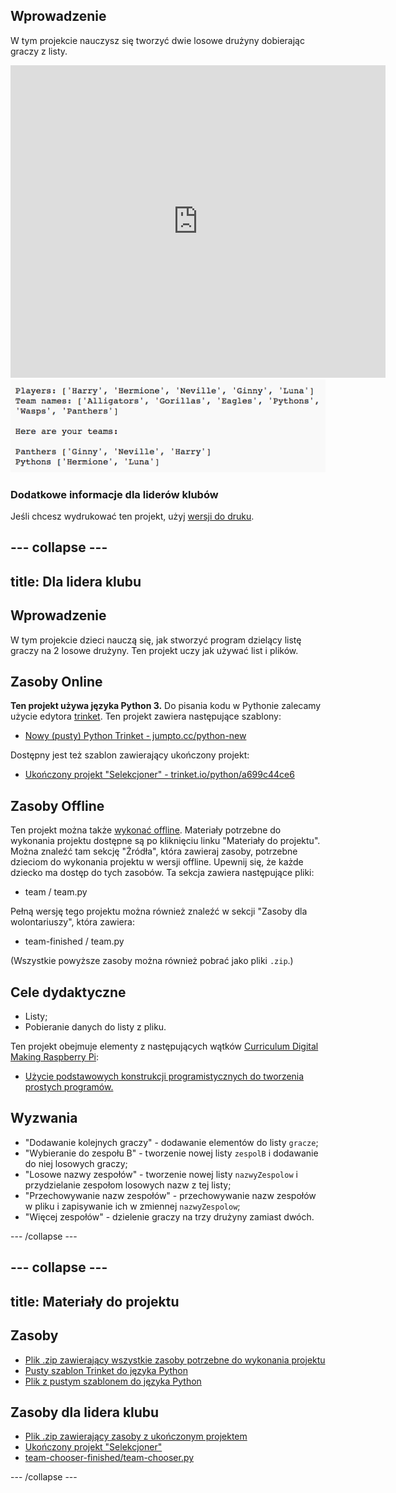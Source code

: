 ## Wprowadzenie

W tym projekcie nauczysz się tworzyć dwie losowe drużyny dobierając graczy z listy.

<div class="trinket">
  <iframe src="https://trinket.io/embed/python/a699c44ce6?outputOnly=true&start=result" width="600" height="500" frameborder="0" marginwidth="0" marginheight="0" allowfullscreen>
  </iframe>
  <img src="images/team-finished.png">
</div>

### Dodatkowe informacje dla liderów klubów

Jeśli chcesz wydrukować ten projekt, użyj [wersji do druku](https://projects.raspberrypi.org/en/projects/team-chooser/print).

## \--- collapse \---

## title: Dla lidera klubu

## Wprowadzenie

W tym projekcie dzieci nauczą się, jak stworzyć program dzielący listę graczy na 2 losowe drużyny. Ten projekt uczy jak używać list i plików.

## Zasoby Online

**Ten projekt używa języka Python 3.** Do pisania kodu w Pythonie zalecamy użycie edytora [trinket](https://trinket.io/). Ten projekt zawiera następujące szablony:

* [Nowy (pusty) Python Trinket - jumpto.cc/python-new](http://jumpto.cc/python-new)

Dostępny jest też szablon zawierający ukończony projekt:

* [Ukończony projekt "Selekcjoner" - trinket.io/python/a699c44ce6](https://trinket.io/python/a699c44ce6)

## Zasoby Offline

Ten projekt można także [wykonać offline](https://www.codeclubprojects.org/en-GB/resources/python-working-offline/). Materiały potrzebne do wykonania projektu dostępne są po kliknięciu linku "Materiały do projektu". Można znaleźć tam sekcję "Źródła", która zawieraj zasoby, potrzebne dzieciom do wykonania projektu w wersji offline. Upewnij się, że każde dziecko ma dostęp do tych zasobów. Ta sekcja zawiera następujące pliki:

* team / team.py

Pełną wersję tego projektu można również znaleźć w sekcji "Zasoby dla wolontariuszy", która zawiera:

* team-finished / team.py

(Wszystkie powyższe zasoby można również pobrać jako pliki `.zip`.)

## Cele dydaktyczne

* Listy;
* Pobieranie danych do listy z pliku.

Ten projekt obejmuje elementy z następujących wątków [Curriculum Digital Making Raspberry Pi](http://rpf.io/curriculum):

* [Użycie podstawowych konstrukcji programistycznych do tworzenia prostych programów.](https://www.raspberrypi.org/curriculum/programming/creator)

## Wyzwania

* "Dodawanie kolejnych graczy" - dodawanie elementów do listy `gracze`;
* "Wybieranie do zespołu B" - tworzenie nowej listy `zespolB` i dodawanie do niej losowych graczy;
* "Losowe nazwy zespołów" - tworzenie nowej listy `nazwyZespolow` i przydzielanie zespołom losowych nazw z tej listy;
* "Przechowywanie nazw zespołów" - przechowywanie nazw zespołów w pliku i zapisywanie ich w zmiennej `nazwyZespolow`;
* "Więcej zespołów" - dzielenie graczy na trzy drużyny zamiast dwóch.

\--- /collapse \---

## \--- collapse \---

## title: Materiały do projektu

## Zasoby

* [Plik .zip zawierający wszystkie zasoby potrzebne do wykonania projektu](resources/team-chooser-project-resources.zip)
* [Pusty szablon Trinket do języka Python](http://jumpto.cc/python-new)
* [Plik z pustym szablonem do języka Python](resources/new-new.py)

## Zasoby dla lidera klubu

* [Plik .zip zawierający zasoby z ukończonym projektem](resources/team-chooser-volunteer-resources.zip)
* [Ukończony projekt "Selekcjoner"](https://trinket.io/python/a699c44ce6)
* [team-chooser-finished/team-chooser.py](resources/team-chooser-finished-team-chooser.py)

\--- /collapse \---